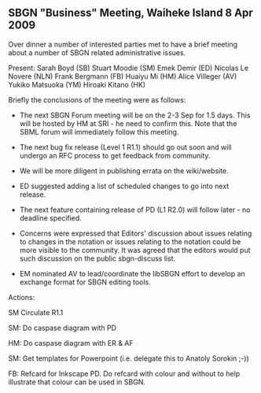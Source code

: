 SBGN "Business" Meeting, Waiheke Island 8 Apr 2009
--------------------------------------------------

Over dinner a number of interested parties met to have a brief meeting about a number of SBGN related administrative issues.

Present: Sarah Boyd (SB) Stuart Moodie (SM) Emek Demir (ED) Nicolas Le Novere (NLN) Frank Bergmann (FB) Huaiyu Mi (HM) Alice Villeger (AV) Yukiko Matsuoka (YM) Hiroaki Kitano (HK)

Briefly the conclusions of the meeting were as follows:

-   The next SBGN Forum meeting will be on the 2-3 Sep for 1.5 days. This will be hosted by HM at SRI - he need to confirm this. Note that the SBML forum will immediately follow this meeting.

<!-- -->

-   The next bug fix release (Level 1 R1.1) should go out soon and will undergo an RFC process to get feedback from community.

<!-- -->

-   We will be more diligent in publishing errata on the wiki/website.

<!-- -->

-   ED suggested adding a list of scheduled changes to go into next release.

<!-- -->

-   The next feature containing release of PD (L1 R2.0) will follow later - no deadline specified.

<!-- -->

-   Concerns were expressed that Editors' discussion about issues relating to changes in the notation or issues relating to the notation could be more visible to the community. It was agreed that the editors would put such discussion on the public sbgn-discuss list.

<!-- -->

-   EM nominated AV to lead/coordinate the libSBGN effort to develop an exchange format for SBGN editing tools.

Actions:

SM Circulate R1.1

SM: Do caspase diagram with PD

HM: Do caspase diagram with ER & AF

SM: Get templates for Powerpoint (i.e. delegate this to Anatoly Sorokin ;-))

FB: Refcard for Inkscape PD. Do refcard with colour and without to help illustrate that colour can be used in SBGN.